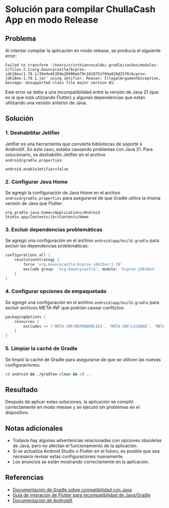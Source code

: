 # Solución para compilar ChullaCash App en modo Release

## Problema

Al intentar compilar la aplicación en modo release, se producía el siguiente error:

```
Failed to transform '/Users/cristhianrecalde/.gradle/caches/modules-2/files-2.1/org.bouncycastle/bcprov-jdk18on/1.78.1/39e9e45359e20998eb79c1828751f94a818d25f8/bcprov-jdk18on-1.78.1.jar' using Jetifier. Reason: IllegalArgumentException, message: Unsupported class file major version 65.
```

Este error se debe a una incompatibilidad entre la versión de Java 21 (que es la que está utilizando Flutter) y algunas dependencias que están utilizando una versión anterior de Java.

## Solución

### 1. Deshabilitar Jetifier

Jetifier es una herramienta que convierte bibliotecas de soporte a AndroidX. En este caso, estaba causando problemas con Java 21. Para solucionarlo, se deshabilitó Jetifier en el archivo `android/gradle.properties`:

```properties
android.enableJetifier=false
```

### 2. Configurar Java Home

Se agregó la configuración de Java Home en el archivo `android/gradle.properties` para asegurarse de que Gradle utilice la misma versión de Java que Flutter:

```properties
org.gradle.java.home=/Applications/Android Studio.app/Contents/jbr/Contents/Home
```

### 3. Excluir dependencias problemáticas

Se agregó una configuración en el archivo `android/app/build.gradle` para excluir las dependencias problemáticas:

```gradle
configurations.all {
    resolutionStrategy {
        force 'org.bouncycastle:bcprov-jdk15on:1.70'
        exclude group: 'org.bouncycastle', module: 'bcprov-jdk18on'
    }
}
```

### 4. Configurar opciones de empaquetado

Se agregó una configuración en el archivo `android/app/build.gradle` para excluir archivos META-INF que podrían causar conflictos:

```gradle
packagingOptions {
    resources {
        excludes += ['META-INF/DEPENDENCIES', 'META-INF/LICENSE', 'META-INF/LICENSE.txt', 'META-INF/license.txt', 'META-INF/NOTICE', 'META-INF/NOTICE.txt', 'META-INF/notice.txt', 'META-INF/ASL2.0', 'META-INF/*.kotlin_module']
    }
}
```

### 5. Limpiar la caché de Gradle

Se limpió la caché de Gradle para asegurarse de que se utilicen las nuevas configuraciones:

```bash
cd android && ./gradlew clean && cd ..
```

## Resultado

Después de aplicar estas soluciones, la aplicación se compiló correctamente en modo release y se ejecutó sin problemas en el dispositivo.

## Notas adicionales

- Todavía hay algunas advertencias relacionadas con opciones obsoletas de Java, pero no afectan el funcionamiento de la aplicación.
- Si se actualiza Android Studio o Flutter en el futuro, es posible que sea necesario revisar estas configuraciones nuevamente.
- Los anuncios se están mostrando correctamente en la aplicación.

## Referencias

- [Documentación de Gradle sobre compatibilidad con Java](https://docs.gradle.org/current/userguide/compatibility.html#java)
- [Guía de migración de Flutter para incompatibilidad de Java/Gradle](https://flutter.dev/to/java-gradle-incompatibility)
- [Documentación de AndroidX](https://developer.android.com/jetpack/androidx) 